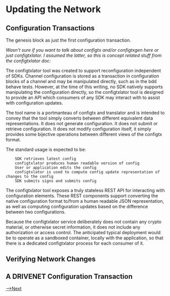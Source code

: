 # Updating the Network

## Configuration Transactions

The genesis block as just the first configuration transaction.

*Wasn't sure if you want to talk about configtx and/or configtxgen here or just configtxlator. I assumed the latter, so this is concept related stuff from the configtxlator doc:*

The configtxlator tool was created to support reconfiguration independent of SDKs. Channel configuration is stored as a transaction in configuration blocks of a channel and may be manipulated directly, such as in the bdd behave tests. However, at the time of this writing, no SDK natively supports manipulating the configuration directly, so the configtxlator tool is designed to provide an API which consumers of any SDK may interact with to assist with configuration updates.

The tool name is a portmanteau of configtx and translator and is intended to convey that the tool simply converts between different equivalent data representations. It does not generate configuration. It does not submit or retrieve configuration. It does not modify configuration itself, it simply provides some bijective operations between different views of the configtx format.

The standard usage is expected to be:

        SDK retrieves latest config
        configtxlator produces human readable version of config
        User or application edits the config
        configtxlator is used to compute config update representation of changes to the config
        SDK submits signs and submits config

The configtxlator tool exposes a truly stateless REST API for interacting with configuration elements. These REST components support converting the native configuration format to/from a human readable JSON representation, as well as computing configuration updates based on the difference between two configurations.

Because the configtxlator service deliberately does not contain any crypto material, or otherwise secret information, it does not include any authorization or access control. The anticipated typical deployment would be to operate as a sandboxed container, locally with the application, so that there is a dedicated configtxlator process for each consumer of it.


## Verifying Network Changes


## A DRIVENET Configuration Transaction



[-->Next](../Consortia/Consortia.md)
